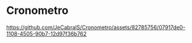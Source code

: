 # Cronometro

https://github.com/JeCabralS/Cronometro/assets/82785756/07917de0-1108-4505-90b7-12d97f36b762

